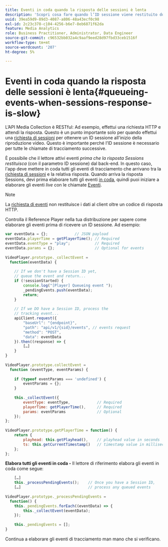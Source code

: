 ```yaml
---
title: Eventi in coda quando la risposta delle sessioni è lenta
description: 'Scopri cosa fare quando l’ID sessione viene restituito dopo che il lettore attiva gli eventi. '
uuid: 39ea59d9-89d3-4087-a806-48a43ecf0c98
exl-id: 2c23c378-c104-4256-b6e7-8eb6871f62da
feature: Media Analytics
role: Business Practitioner, Administrator, Data Engineer
source-git-commit: c96532bb032a4c9aaf9eed28d97fbd33ceb1516f
workflow-type: tm+mt
source-wordcount: '207'
ht-degree: 5%

---
```


# Eventi in coda quando la risposta delle sessioni è lenta{#queueing-events-when-sessions-response-is-slow}

L’API Media Collection è RESTful: Ad esempio, effettui una richiesta HTTP e attendi la risposta. Questo è un punto importante solo per quando effettui una [richiesta di sessioni](/help/media-collection-api/mc-api-ref/mc-api-sessions-req.md) per ottenere un ID sessione all&#39;inizio della riproduzione video. Questo è importante perché l’ID sessione è necessario per tutte le chiamate di tracciamento successive.

È possibile che il lettore attivi eventi _prima che la risposta Sessions restituisca_ (con il parametro ID sessione) dal back-end. In questo caso, l&#39;app deve mettere in coda tutti gli eventi di tracciamento che arrivano tra la [richiesta di sessioni](/help/media-collection-api/mc-api-ref/mc-api-sessions-req.md) e la relativa risposta. Quando arriva la risposta Sessions, devi prima elaborare tutti gli eventi [in coda](/help/media-collection-api/mc-api-ref/mc-api-events-req.md), quindi puoi iniziare a elaborare gli eventi _live_ con le chiamate [Eventi](/help/media-collection-api/mc-api-ref/mc-api-events-req.md).

>[!NOTE]
>
>La [richiesta di eventi](/help/media-collection-api/mc-api-ref/mc-api-events-req.md) non restituisce i dati al client oltre un codice di risposta HTTP.

Controlla il Reference Player nella tua distribuzione per sapere come elaborare gli eventi prima di ricevere un ID sessione. Ad esempio:

```js
var eventData = {};            // JSON payload 
eventData.playerTime = getPlayerTime(); // Required 
eventData.eventType = "play";           // Required 
eventData.params = {};                  // Optional for events 
 
VideoPlayer.prototype._collectEvent =  
  function(eventData) { 
 
    // If we don't have a Session ID yet,  
    // queue the event and return... 
    if (!sessionStarted) { 
        console.log("[Player] Queueing event "); 
        _pendingEvents.push(eventData); 
        return; 
    } 
 
    // If we DO have a Session ID, process the 
    // tracking event...     
    apiClient.request({ 
        "baseUrl": "{endpoint}", 
        "path": "api/v1/{sid}/events", // events request 
        "method": "POST", 
        "data": eventData 
    }).then((response) => {   
        […] 
    } 
} 
 
VideoPlayer.prototype.collectEvent =  
  function (eventType, eventParams) { 
         
    if (typeof eventParams === 'undefined') {   
        eventParams = {}; 
    } 
 
    this._collectEvent({                   
        eventType: eventType,            // Required 
        playerTime: getPlayerTime(),     // Required 
        params: eventParams              // Optional  
    });                                    
}; 
 
VideoPlayer.prototype.getPlayerTime = function() { 
    return { 
        playhead: this.getPlayhead(),    // playhead value in seconds 
        ts: this.getCurrentTimestamp()   // timestamp value in milliseconds 
    }; 
};
```

**Elabora tutti gli eventi in coda -** Il lettore di riferimento elabora gli eventi in coda come segue:

```js
    […] 
    this._processPendingEvents();    // Once you have a Session ID, 
    […]                              // process any queued events 
 
VideoPlayer.prototype._processPendingEvents =  
  function() { 
    this._pendingEvents.forEach((eventData) => { 
        this._collectEvent(eventData); 
    }); 
 
    this._pendingEvents = []; 
}
```

Continua a elaborare gli eventi di tracciamento man mano che si verificano.
